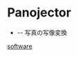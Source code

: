 # Panojector

* [](https://github.com/vitroid/Panojector) -- 写真の写像変換


[](https://live.staticflickr.com/4646/38796921564_42c4549c73_k_d.jpg)





[software](software.md)



